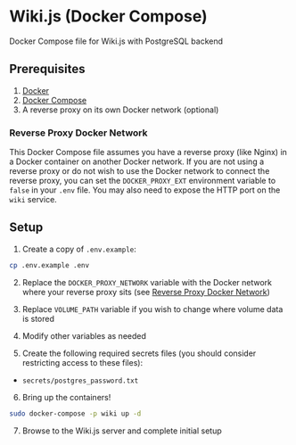 # Wiki.js (Docker Compose)

Docker Compose file for Wiki.js with PostgreSQL backend 

## Prerequisites

1. [Docker](https://docs.docker.com/engine/install/)
2. [Docker Compose](https://docs.docker.com/compose/install/)
3. A reverse proxy on its own Docker network (optional)

### <a id="ReverseProxy">Reverse Proxy Docker Network</a>

This Docker Compose file assumes you have a reverse proxy (like Nginx) in a Docker container on another Docker network. If you are not using a reverse proxy or do not wish to use the Docker network to connect the reverse proxy, you can set the `DOCKER_PROXY_EXT` environment variable to `false` in your `.env` file. You may also need to expose the HTTP port on the `wiki` service.

## Setup

1. Create a copy of `.env.example`:

```bash
cp .env.example .env
```

2. Replace the `DOCKER_PROXY_NETWORK` variable with the Docker network where your reverse proxy sits (see [Reverse Proxy Docker Network](#ReverseProxy))

3. Replace `VOLUME_PATH` variable if you wish to change where volume data is stored

4. Modify other variables as needed

5. Create the following required secrets files (you should consider restricting access to these files):

- `secrets/postgres_password.txt`

6. Bring up the containers!

```bash
sudo docker-compose -p wiki up -d
```

7. Browse to the Wiki.js server and complete initial setup
